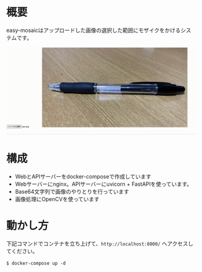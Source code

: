 # 概要
easy-mosaicはアップロードした画像の選択した範囲にモザイクをかけるシステムです。

![アニメーション](./animation.gif)

# 構成
- WebとAPIサーバーをdocker-composeで作成しています
- Webサーバーにnginx。APIサーバーにuvicorn + FastAPIを使っています。
- Base64文字列で画像のやりとりを行っています
- 画像処理にOpenCVを使っています

# 動かし方
下記コマンドでコンテナを立ち上げて、`http://localhost:8000/` へアクセスしてください。  

```
$ docker-compose up -d
```